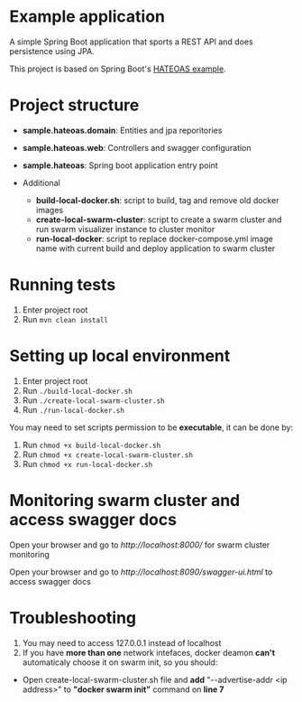 # Example application #

A simple Spring Boot application that sports a REST API and does persistence using JPA.

This project is based on Spring Boot's [HATEOAS example](https://github.com/spring-projects/spring-boot/tree/master/spring-boot-samples/spring-boot-sample-hateoas).

# Project structure
- **sample.hateoas.domain**: Entities and jpa reporitories
- **sample.hateoas.web**: Controllers and swagger configuration
- **sample.hateoas**: Spring boot application entry point

- Additional
  - **build-local-docker.sh**: script to build, tag and remove old docker images
  - **create-local-swarm-cluster**: script to create a swarm cluster and run swarm visualizer instance to cluster monitor
  - **run-local-docker**: script to replace docker-compose.yml image name with current build and deploy application to swarm cluster

# Running tests

1. Enter project root
2. Run ``mvn clean install``

# Setting up local environment

1. Enter project root
2. Run ``./build-local-docker.sh``
3. Run ``./create-local-swarm-cluster.sh``
4. Run ``./run-local-docker.sh``

You may need to set scripts permission to be **executable**, it can be done by:
1. Run ``chmod +x build-local-docker.sh``
2. Run ``chmod +x create-local-swarm-cluster.sh``
3. Run ``chmod +x run-local-docker.sh``

# Monitoring swarm cluster and access swagger docs

Open your browser and go to *http://localhost:8000/* for swarm cluster monitoring

Open your browser and go to *http://localhost:8090/swagger-ui.html* to access swagger docs

# Troubleshooting

1. You may need to access 127.0.0.1 instead of localhost
2. If you have **more than one** network intefaces, docker deamon **can't** automaticaly choose it on swarm init, so you should:
  - Open create-local-swarm-cluster.sh file and **add** "--advertise-addr \<ip address\>" to **"docker swarm init"** command on **line 7**
